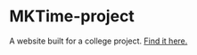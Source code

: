 # MKTime-project
A website built for a college project.  [Find it here.](https://camajsterek.github.io/MKTime-project/)

